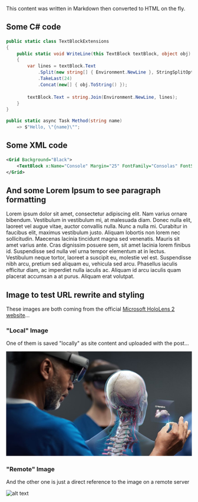 This content was written in Markdown then converted to HTML on the fly.

## Some C# code

```csharp
public static class TextBlockExtensions
{
    public static void WriteLine(this TextBlock textBlock, object obj)
    {
        var lines = textBlock.Text
            .Split(new string[] { Environment.NewLine }, StringSplitOptions.None)
            .TakeLast(24)
            .Concat(new[] { obj.ToString() });

        textBlock.Text = string.Join(Environment.NewLine, lines);
    }
}
```

```csharp
public static async Task Method(string name)
    => $"Hello, \"{name}\"";
```

## Some XML code

```xml
<Grid Background="Black">
    <TextBlock x:Name="Console" Margin="25" FontFamily="Consolas" FontSize="24" Foreground="LightGray" IsTextSelectionEnabled="True" />
</Grid>
```

## And some Lorem Ipsum to see paragraph formatting

Lorem ipsum dolor sit amet, consectetur adipiscing elit. Nam varius ornare bibendum. Vestibulum in vestibulum mi, at malesuada diam. Donec nulla elit, laoreet vel augue vitae, auctor convallis nulla. Nunc a nulla mi. Curabitur in faucibus elit, maximus vestibulum justo. Aliquam lobortis non lorem nec sollicitudin. Maecenas lacinia tincidunt magna sed venenatis. Mauris sit amet varius ante. Cras dignissim posuere sem, sit amet lacinia lorem finibus id. Suspendisse sed nulla vel urna tempor elementum at in lectus. Vestibulum neque tortor, laoreet a suscipit eu, molestie vel est. Suspendisse nibh arcu, pretium sed aliquam eu, vehicula sed arcu. Phasellus iaculis efficitur diam, ac imperdiet nulla iaculis ac. Aliquam id arcu iaculis quam placerat accumsan a at purus. Aliquam erat volutpat. 

## Image to test URL rewrite and styling

These images are both coming from the official [Microsoft HoloLens 2 website](https://www.microsoft.com/en-gb/hololens/)...

### "Local" Image

One of them is saved "locally" as site content and uploaded with the post...

![alt text](images/hololens.jpg "HoloeLens 2 - Surgery")

### "Remote" Image

And the other one is just a direct reference to the image on a remote server

![alt text](https://img-prod-cms-rt-microsoft-com.akamaized.net/cms/api/am/imageFileData/RE2PIYx?ver=efdb&q=90&m=6&h=585&w=1040&b=%23FFFFFFFF&l=f&o=t "HoloeLens 2 - Interaction")